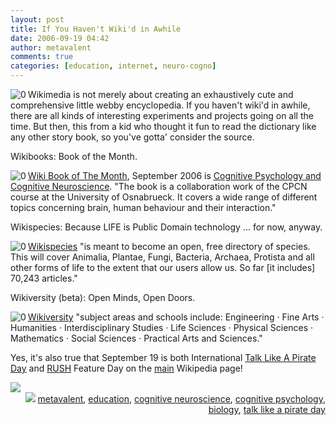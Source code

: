 ```yaml
---
layout: post
title: If You Haven't Wiki'd in Awhile
date: 2006-09-19 04:42
author: metavalent
comments: true
categories: [education, internet, neuro-cogno]
---
```

<!--Lead Photo --><a href="http://en.wikibooks.org/wiki/Wikibooks:Book_of_the_month"><img border="0" align="left" alt="0" src="http://img237.imageshack.us/img237/4752/wikimediabuttoncf3.png" /></a><!-- Commentary -->Wikimedia is not merely about creating an exhaustively cute and comprehensive little webby encyclopedia.  If you haven't wiki'd in awhile, there are all kinds of interesting experiments and projects going on all the time.  But then, this from a kid who thought it fun to read the dictionary like any other story book, so you've gotta' consider the source.

Wikibooks: Book of the Month.

<a href="http://en.wikibooks.org/wiki/Wikibooks:Book_of_the_month"><img border="0" align="left" alt="0" src="http://img237.imageshack.us/img237/3714/wikitextbookpf2.png" />Wiki Book of The Month</a>, September 2006 is <a href="http://en.wikibooks.org/wiki/Cognitive_Psychology_and_Cognitive_Neuroscience">Cognitive Psychology and Cognitive Neuroscience</a>. "The book is a collaboration work of the CPCN course at the University of Osnabrueck. It covers a wide range of different topics concerning brain, human behaviour and their interaction."

Wikispecies: Because LIFE is Public Domain technology ... for now, anyway.

<a href="http://species.wikimedia.org/wiki/Main_Page"><img border="0" align="left" alt="0" src="http://img237.imageshack.us/img237/7821/jeremykemplogospecieslogokh7.png" />Wikispecies</a> "is meant to become an open, free directory of species. This will cover Animalia, Plantae, Fungi, Bacteria, Archaea, Protista and all other forms of life to the extent that our users allow us. So far [it includes] 70,243 articles."

Wikiversity (beta): Open Minds, Open Doors.

<a href="http://species.wikimedia.org/wiki/Main_Page"><img border="0" align="left" alt="0" src="http://img237.imageshack.us/img237/4531/wikiversitybetatc8.png" />Wikiversity</a> "subject areas and schools include: Engineering · Fine Arts · Humanities · Interdisciplinary Studies · Life Sciences · Physical Sciences · Mathematics · Social Sciences · Practical Arts and Sciences."

Yes, it's also true that September 19 is both International <a href="http://www.talklikeapirateday.com/">Talk Like A Pirate Day</a> and <a href="http://en.wikipedia.org/wiki/Rush_(band)">RUSH</a> Feature Day on the <a href="http://en.wikipedia.org/wiki/Main_Page">main</a> Wikipedia page!

<img src="http://metavalent.info/images/rush.wikipedia.09.19.2006.jpg" />

<!-- Tags -->
<div align="right"><img border="0" src="http://metavalent.info/images/technorati.bug.10x10.jpg" /> <a rel="tag" href="http://technorati.com/tag/metavalent">metavalent</a>, <a rel="tag" href="http://technorati.com/tag/education">education</a>, <a rel="tag" href="http://technorati.com/tag/cognitive+neuroscience">cognitive neuroscience</a>, <a rel="tag" href="http://technorati.com/tag/cognitive+psychology">cognitive psychology</a>, <a rel="tag" href="http://technorati.com/tag/biology">biology</a>, <a rel="tag" href="http://technorati.com/tag/talk+like+a+pirate+day">talk like a pirate day</a></div>
<!-- //End Tags -->
